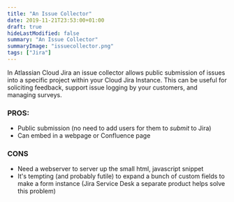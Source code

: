 ```yaml
---
title: "An Issue Collector"
date: 2019-11-21T23:53:00+01:00
draft: true
hideLastModified: false
summary: "An Issue Collector"
summaryImage: "issuecollector.png"
tags: ["Jira"]
---
```



In Atlassian Cloud Jira an issue collector allows public submission of issues into a specific project within your Cloud Jira Instance. This can be useful for soliciting feedback, support issue logging by your customers, and managing surveys. 

### PROS:
  - Public submission (no need to add users for them to _submit_ to Jira)
  - Can embed in a webpage or Confluence page
  
### CONS
  - Need a webserver to server up the small html, javascript snippet
  - It's tempting (and probably futile) to expand a bunch of custom fields to make a form instance (Jira Service Desk a   separate product helps solve this problem)










